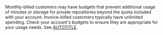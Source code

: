 Monthly-billed customers may have budgets that prevent additional usage of minutes or storage for private repositories beyond the quota included with your account. Invoice-billed customers typically have unlimited spending. Check your account's budgets to ensure they are appropriate for your usage needs. See [AUTOTITLE](/billing/tutorials/set-up-budgets#viewing-budgets).
